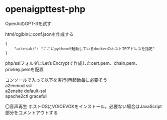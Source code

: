 # openaigpttest-php
OpenAiのGPT-3を試す

html/cgibinにconf.jsonを作成する  

```
{
    "aitesaki": "ここにpythonが起動しているdockerのホストIPアドレスを指定"
}
```

php/sslフォルダにLet’s Encryptで作成したcert.pem、chain.pem、privkey.pemを配置

コンソールで入って以下を実行(再起動毎に必要そう  
a2enmod ssl  
a2ensite default-ssl  
apache2ctl graceful  

〇音声再生
ホストOSにVOICEVOXをインストール。必要ない場合はJavaScript部分をコメントアウトする
